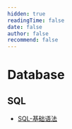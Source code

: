 ```yaml
---
hidden: true
readingTime: false
date: false
author: false
recommend: false
---
```


# Database

## SQL

- [SQL-基础语法](./base.md)



